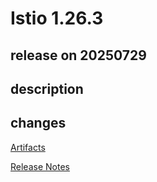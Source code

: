 # Istio 1.26.3

## release on 20250729
## description
## changes
<a href="http://gcsweb.istio.io/gcs/istio-release/releases/1.26.3/" rel="nofollow">Artifacts</a>  

<a href="https://istio.io/news/releases/1.26.x/announcing-1.26.3/" rel="nofollow">Release Notes</a>

